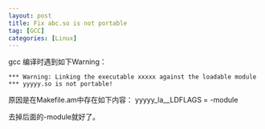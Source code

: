 ```yaml
---
layout: post
title: Fix abc.so is not portable
tag: [GCC]
categories: [Linux]
---
```


gcc 编译时遇到如下Warning：

```
*** Warning: Linking the executable xxxxx against the loadable module
*** yyyyy.so is not portable!
```

<!--break-->

原因是在Makefile.am中存在如下内容：
yyyyy_la__LDFLAGS = -module

去掉后面的-module就好了。
